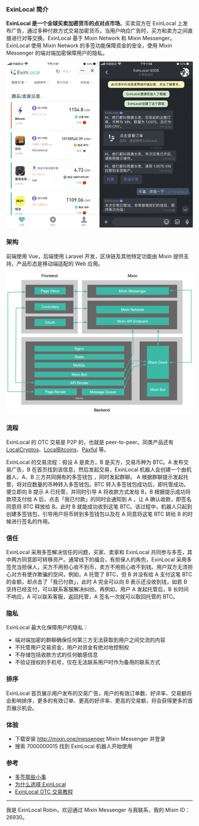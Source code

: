 
### ExinLocal 简介

**ExinLocal 是一个全球买卖加密货币的点对点市场**。买卖双方在 ExinLocal 上发布广告，通过多种付款方式交易加密货币。当用户响应广告时，买方和卖方之间直接进行对等交换。ExinLocal 基于 Mixin Network 和 Mixin Messenger。ExinLocal 使用 Mixin Network 的多签功能保障资金的安全，使用 Mixin Messenger 的端对端加密保障用户的隐私。

![ExinLocal](./exin-local-screenshot.png)

### 架构
前端使用 Vue，后端使用 Laravel 开发，区块链及其他特定功能由 Mixin 提供支持，产品形态是移动端适配的 Web 应用。

![ExinLocal](./exin-local-structure.png)

### 流程

ExinLocal 的 OTC 交易是 P2P 的，也就是 peer-to-peer。同类产品还有 [LocalCryptos](https://localcryptos.com)、[LocalBitcoins](https://localbitcoins.com)、[Paxful](https://paxful.com) 等。

ExinLocal 的交易流程：假设 A 是卖方，B 是买方，交易币种为 BTC。A 发布交易广告，B 在首页找到该信息，然后发起交易，ExinLocal 机器人会创建一个由机器人、A、B 三方共同拥有的多签钱包 ，同时发起群聊。 A 根据群聊提示发起托管，将对应数量的币种转入多签钱包。BTC 转入多签钱包成功后，即托管成功，便立即向 B 提示 A 已托管，并同时引导 A 将收款方式发给 B，B 根据提示成功将款项支付给 A 后，点击「我已付款」的同时会通知到 A ，让 A 确认收款，即签名同意将 BTC 释放给 B。此时 B 就能成功收到这笔 BTC。该过程中，机器人只起到创建多签钱包，引导用户将币转到多签钱包以及在 A 同意将这笔 BTC 转给 B 的时候进行签名的作用。

### 信任
ExinLocal 采用多签解决信任的问题，买家、卖家和 ExinLocal 共同参与多签，其中两方同意即可转移资产。通常线下的撮合，有担保人的角色，ExinLocal 采用多签充当担保人，买方不用担心收不到币，卖方不用担心收不到钱。用户双方无须担心对方有使诈欺骗的空间，例如，A 托管了 BTC，但 B 并没有给 A 支付这笔 BTC 的金额，却点击了「我已付款」，此时 A 完全可以向 B 表示还没收到钱，如若 B 坚持已经支付，可以联系客服解决纠纷。再例如，用户 A 发起托管后，B 长时间不响应，A 可以联系客服，返回托管，A 签名一次就可以取回托管的 BTC。

### 隐私
ExinLocal 最大化保障用户的隐私：
- 端对端加密的群聊确保任何第三方无法获取到用户之间交流的内容
- 不托管用户交易资金，用户对资金有绝对地控制权
- 不存储包括收款方式的任何敏感信息
- 不验证授权的手机号，仅在无法联系用户时作为备用的联系方式

### 排序
ExinLocal 首页展示用户发布的交易广告，用户的有效订单数、好评率、交易额将会影响排序，更多的有效订单、更高的好评率、更高的交易额，将会获得更多的首页展示机会。

### 体验
- 下载安装 http://mixin.one/messenger Mixin Messenger 并登录
- 搜索 7000000015 找到 ExinLocal 机器人开始使用

### 参考
- [多签那些小事](https://w3c.group/c/1581363093875579)
- [为什么选择 ExinLocal](https://w3c.group/c/1587127323846677)
- [ExinLocal OTC 交易教程](https://w3c.group/c/1588079774302618)


***
我是 ExinLocal Robin，欢迎通过 Mixin Messenger 与我联系，我的 Mixin ID：26930。

